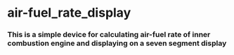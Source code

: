 # air-fuel_rate_display
### This is a simple device for calculating air-fuel rate of inner combustion engine and displaying on a seven segment display

